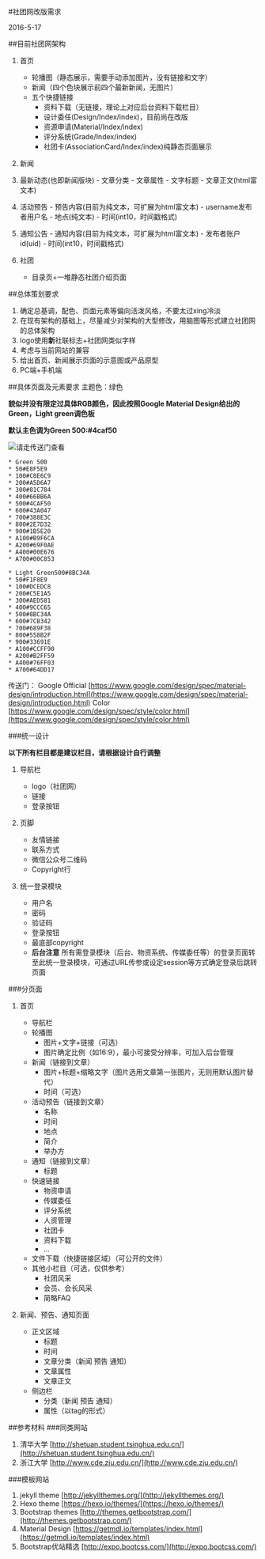 #社团网改版需求

2016-5-17

##目前社团网架构
1. 首页
    - 轮播图（静态展示，需要手动添加图片，没有链接和文字）
    - 新闻（四个色块展示前四个最新新闻，无图片）
    - 五个快捷链接
        - 资料下载（无链接，理论上对应后台资料下载栏目）
        - 设计委任(Design/Index/index)，目前尚在改版
        - 资源申请(Material/Index/index)
        - 评分系统(Grade/Index/index)
        - 社团卡(AssociationCard/Index/index)纯静态页面展示
2. 新闻
  1. 最新动态(也即新闻版块)
    - 文章分类
    - 文章属性
    - 文字标题
    - 文章正文(html富文本)
  2. 活动预告
    - 预告内容(目前为纯文本，可扩展为html富文本)
    - username发布者用户名
    - 地点(纯文本)
    - 时间(int10，时间戳格式)
  3. 通知公告
    - 通知内容(目前为纯文本，可扩展为html富文本)
    - 发布者账户id(uid)
    - 时间(int10，时间戳格式)

3. 社团
    - 目录页+一堆静态社团介绍页面

##总体策划要求
1. 确定总基调，配色、页面元素等偏向活泼风格，不要太过xing冷淡
2. 在现有架构的基础上，尽量减少对架构的大型修改，用脑图等形式建立社团网的总体架构
3. logo使用**新**社联标志+社团网类似字样
4. 考虑与当前网站的兼容
5. 给出首页、新闻展示页面的示意图或产品原型
6. PC端+手机端

##具体页面及元素要求
主题色：绿色

**貌似并没有限定过具体RGB颜色，因此按照Google Material Design给出的Green，Light green调色板**

**默认主色调为Green 500:#4caf50**

![请走传送门查看](http://o79pnjsg2.bkt.clouddn.com/sicun/201605/aunet/redesign/intro/materialdesign-color.png)

    * Green 500 
    * 50#E8F5E9
    * 100#C8E6C9
    * 200#A5D6A7
    * 300#81C784
    * 400#66BB6A
    * 500#4CAF50
    * 600#43A047
    * 700#388E3C
    * 800#2E7D32
    * 900#1B5E20
    * A100#B9F6CA
    * A200#69F0AE
    * A400#00E676
    * A700#00C853

    * Light Green500#8BC34A
    * 50#F1F8E9
    * 100#DCEDC8
    * 200#C5E1A5
    * 300#AED581
    * 400#9CCC65
    * 500#8BC34A
    * 600#7CB342
    * 700#689F38
    * 800#558B2F
    * 900#33691E
    * A100#CCFF90
    * A200#B2FF59
    * A400#76FF03
    * A700#64DD17

传送门：
Google Official 
[https://www.google.com/design/spec/material-design/introduction.html](https://www.google.com/design/spec/material-design/introduction.html)
Color [https://www.google.com/design/spec/style/color.html](https://www.google.com/design/spec/style/color.html)

###统一设计

**以下所有栏目都是建议栏目，请根据设计自行调整**

1. 导航栏
    - logo（社团网）
    - 链接
    - 登录按钮
2. 页脚
    - 友情链接
    - 联系方式
    - 微信公众号二维码
    - Copyright行
    
3. 统一登录模块
    - 用户名
    - 密码
    - 验证码
    - 登录按钮
    - 最底部copyright
    - **后台注意** 所有需登录模块（后台、物资系统、传媒委任等）的登录页面转至此统一登录模块，可通过URL传参或设定session等方式确定登录后跳转页面

###分页面

1. 首页
    - 导航栏
    - 轮播图
        - 图片+文字+链接（可选）
        - 图片确定比例（如16:9），最小可接受分辨率，可加入后台管理
    - 新闻（链接到文章）
        - 图片+标题+缩略文字（图片选用文章第一张图片，无则用默认图片替代）
        - 时间（可选）
    - 活动预告（链接到文章）
        - 名称
        - 时间
        - 地点
        - 简介
        - 举办方
    - 通知（链接到文章）
        - 标题
    - 快速链接
        - 物资申请
        - 传媒委任
        - 评分系统
        - 人资管理
        - 社团卡
        - 资料下载
        - ...
    - 文件下载（快捷链接区域）（可公开的文件）
    - 其他小栏目（可选，仅供参考）
        - 社团风采
        - 会员、会长风采
        - 简略FAQ

2. 新闻、预告、通知页面
    - 正文区域
        - 标题
        - 时间
        - 文章分类（新闻 预告 通知）
        - 文章属性
        - 文章正文
    - 侧边栏
        - 分类（新闻 预告 通知）
        - 属性（以tag的形式）
            

##参考材料
###同类网站
1. 清华大学 [http://shetuan.student.tsinghua.edu.cn/](http://shetuan.student.tsinghua.edu.cn/)
2. 浙江大学 [http://www.cde.zju.edu.cn/](http://www.cde.zju.edu.cn/)

###模板网站
1. jekyll theme [http://jekyllthemes.org/](http://jekyllthemes.org/)
2. Hexo theme [https://hexo.io/themes/](https://hexo.io/themes/)
3. Bootstrap themes [http://themes.getbootstrap.com/](http://themes.getbootstrap.com/)
4. Material Design [https://getmdl.io/templates/index.html](https://getmdl.io/templates/index.html)
5. Bootstrap优站精选 [http://expo.bootcss.com/](http://expo.bootcss.com/)


